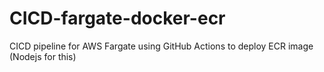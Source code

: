 # CICD-fargate-docker-ecr
CICD pipeline for AWS Fargate using GitHub Actions to deploy ECR image (Nodejs for this)
